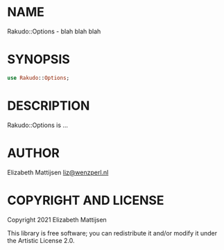 NAME
====

Rakudo::Options - blah blah blah

SYNOPSIS
========

```raku
use Rakudo::Options;
```

DESCRIPTION
===========

Rakudo::Options is ...

AUTHOR
======

Elizabeth Mattijsen <liz@wenzperl.nl>

COPYRIGHT AND LICENSE
=====================

Copyright 2021 Elizabeth Mattijsen

This library is free software; you can redistribute it and/or modify it under the Artistic License 2.0.

